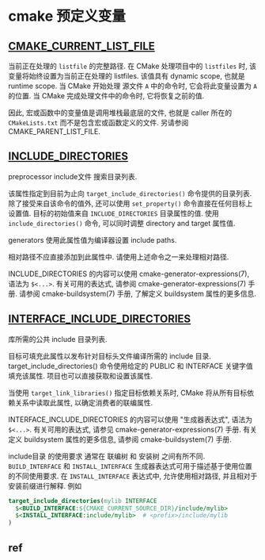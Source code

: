 # cmake 预定义变量

## [CMAKE_CURRENT_LIST_FILE][def]

当前正在处理的 `listfile` 的完整路径.
在 CMake 处理项目中的 `listfiles` 时, 该变量将始终设置为当前正在处理的 listfiles.
该值具有 dynamic scope, 也就是 runtime scope.
当 CMake 开始处理 源文件 `A` 中的命令时, 它会将此变量设置为 `A` 的位置.
当 CMake 完成处理文件中的命令时, 它将恢复之前的值.

因此, 宏或函数中的变量值是调用堆栈最底层的文件, 也就是 caller 所在的 `CMakeLists.txt`
而不是包含宏或函数定义的文件.
另请参阅 CMAKE_PARENT_LIST_FILE.

## [INCLUDE_DIRECTORIES][def2]

preprocessor include文件 搜索目录列表.

该属性指定到目前为止向 `target_include_directories()` 命令提供的目录列表.
除了接受来自该命令的值外, 还可以使用 `set_property()` 命令直接在任何目标上设置值.
目标的初始值来自 `INCLUDE_DIRECTORIES` 目录属性的值.
使用`include_directories()` 命令, 可以同时调整 directory and target 属性值.

generators 使用此属性值为编译器设置 include paths.

相对路径不应直接添加到此属性中. 请使用上述命令之一来处理相对路径.

INCLUDE_DIRECTORIES 的内容可以使用 cmake-generator-expressions(7),
语法为 `$<...>`. 有关可用的表达式, 请参阅 cmake-generator-expressions(7) 手册.
请参阅 cmake-buildsystem(7) 手册, 了解定义 buildsystem 属性的更多信息.

## [INTERFACE_INCLUDE_DIRECTORIES][def3]

库所需的公共 include 目录列表.

目标可填充此属性以发布针对目标头文件编译所需的 include 目录. 
target_include_directories() 命令使用给定的 PUBLIC 和 INTERFACE 关键字值填充该属性. 
项目也可以直接获取和设置该属性.

当使用 `target_link_libraries()` 指定目标依赖关系时, 
CMake 将从所有目标依赖关系中读取此属性, 以确定消费者的联编属性.

INTERFACE_INCLUDE_DIRECTORIES 的内容可以使用 "生成器表达式", 
语法为 `$<...>`. 有关可用的表达式, 请参见 cmake-generator-expressions(7) 手册. 
有关定义 buildsystem 属性的更多信息, 请参阅 cmake-buildsystem(7) 手册.

include目录 的使用要求 通常在 联编树 和 安装树 之间有所不同. 
`BUILD_INTERFACE` 和 `INSTALL_INTERFACE` 生成器表达式可用于描述基于使用位置的不同使用要求. 
在 `INSTALL_INTERFACE` 表达式中, 允许使用相对路径, 并且相对于安装前缀进行解释. 例如

```cmake
target_include_directories(mylib INTERFACE
  $<BUILD_INTERFACE:${CMAKE_CURRENT_SOURCE_DIR}/include/mylib>
  $<INSTALL_INTERFACE:include/mylib>  # <prefix>/include/mylib
)
```

## ref

[def]: https://cmake.org/cmake/help/latest/variable/CMAKE_CURRENT_LIST_FILE.html
[def2]: https://cmake.org/cmake/help/latest/prop_tgt/INCLUDE_DIRECTORIES.html
[def3]: https://cmake.org/cmake/help/latest/prop_tgt/INTERFACE_INCLUDE_DIRECTORIES.html